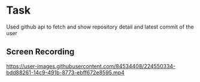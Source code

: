 # Task

Used github api to fetch and show repository detail and latest commit of the user
## Screen Recording
https://user-images.githubusercontent.com/84534408/224550334-bdd88261-14c9-491b-8773-ebff672e8595.mp4
